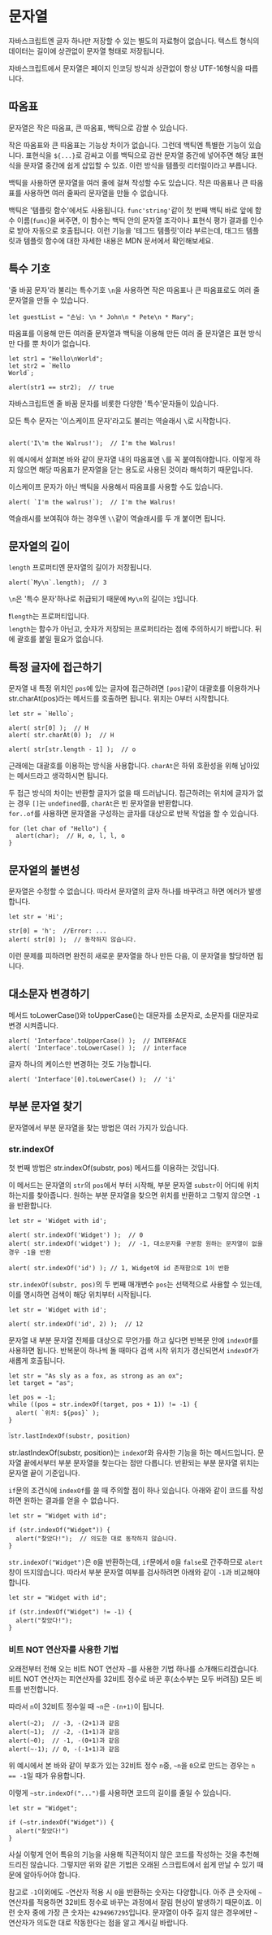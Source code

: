 # 문자열
자바스크립트엔 글자 하나만 저장할 수 있는 별도의 자료형이 없습니다. 텍스트 형식의 데이터는 길이에 상관없이 문자열 형태로 저장됩니다.   
   
자바스크립트에서 문자열은 페이지 인코딩 방식과 상관없이 항상 UTF-16형식을 따릅니다.   


## 따옴표
문자열은 작은 따옴표, 큰 따옴표, 백틱으로 감쌀 수 있습니다.   
   
작은 따옴표와 큰 따옴표는 기능상 차이가 없습니다. 그런데 백틱엔 특별한 기능이 있습니다. 표현식을 `${...}`로 감싸고 이를 백틱으로 감싼 문자열 중간에 넣어주면 해당 표현식을 문자열 중간에 쉽게 삽입할 수 있죠. 이런 방식을 템플릿 리터럴이라고 부릅니다.   
   
백틱을 사용하면 문자열을 여러 줄에 걸쳐 작성할 수도 있습니다. 작은 따옴표나 큰 따옴표를 사용하면 여러 줄짜리 문자열을 만들 수 없습니다.   
   
백틱은 '템플릿 함수'에서도 사용됩니다. `func'string'`같이 첫 번째 백틱 바로 앞에 함수 이름(`func`)을 써주면, 이 함수는 백틱 안의 문자열 조각이나 표현식 평가 결과를 인수로 받아 자동으로 호출됩니다. 이런 기능을 '테그드 템플릿'이라 부르는데, 태그드 템플릿과 템플릿 함수에 대한 자세한 내용은 MDN 문서에서 확인해보세요.


## 특수 기호
'줄 바꿈 문자'라 불리는 특수기호 `\n`을 사용하면 작은 따옴표나 큰 따옴표로도 여러 줄 문자열을 만들 수 있습니다.
```
let guestList = "손님: \n * John\n * Pete\n * Mary";
```
따옴표를 이용해 만든 여러줄 문자열과 백틱을 이용해 만든 여러 줄 문자열은 표현 방식만 다를 뿐 차이가 없습니다.
```
let str1 = "Hello\nWorld";
let str2 = `Hello
World`;

alert(str1 == str2);  // true
```
자바스크립트엔 줄 바꿈 문자를 비롯한 다양한 '특수'문자들이 있습니다.   
   
모든 특수 문자는 '이스케이프 문자'라고도 불리는 역슬래시 `\`로 시작합니다.
```

alert('I\'m the Walrus!');  // I'm the Walrus!
```
위 예시에서 살펴본 바와 같이 문자열 내의 따옴표엔 `\`를 꼭 붙여줘야합니다. 이렇게 하지 않으면 해당 따옴표가 문자열을 닫는 용도로 사용된 것이라 해석하기 때문입니다.   
   
이스케이프 문자가 아닌 백틱을 사용해서 따옴표를 사용할 수도 있습니다.
```
alert( `I'm the walrus!`);  // I'm the Walrus!
```
역슬래시를 보여줘야 하는 경우엔 `\\`같이 역슬래시를 두 개 붙이면 됩니다.


## 문자열의 길이
`length` 프로퍼티엔 문자열의 길이가 저장됩니다.
```
alert(`My\n`.length);  // 3
```
`\n`은 '특수 문자'하나로 취급되기 때문에 `My\n`의 길이는 `3`입니다.   
   
❗`length`는 프로퍼티입니다.   
`length`는 함수가 아닌고, 숫자가 저장되는 프로퍼티라는 점에 주의하시기 바랍니다. 뒤에 괄호를 붙일 필요가 없습니다.


## 특정 글자에 접근하기
문자열 내 특정 위치인 `pos`에 있는 글자에 접근하려면 `[pos]`같이 대괄호를 이용하거나 str.charAt(pos)라는 메서드를 호출하면 됩니다. 위치는 0부터 시작합니다.
```
let str = `Hello`;

alert( str[0] );  // H
alert( str.charAt(0) );  // H

alert( str[str.length - 1] );  // o
```
근래에는 대괄호를 이용하는 방식을 사용합니다. `charAt`은 하위 호환성을 위해 남아있는 메서드라고 생각하시면 됩니다.   
   
두 접근 방식의 차이는 반환할 글자가 없을 때 드러납니다. 접근하려는 위치에 글자가 없는 경우 `[]`는 `undefined`를, `charAt`은 빈 문자열을 반환합니다.   
`for..of`를 사용하면 문자열을 구성하는 글자를 대상으로 반복 작업을 할 수 있습니다.
```
for (let char of "Hello") {
  alert(char);  // H, e, l, l, o
}
```


## 문자열의 불변성
문자열은 수정할 수 없습니다. 따라서 문자열의 글자 하나를 바꾸려고 하면 에러가 발생합니다.
```
let str = 'Hi';

str[0] = 'h';  //Error: ...
alert( str[0] );  // 동작하지 않습니다.
```
이런 문제를 피하려면 완전히 새로운 문자열을 하나 만든 다음, 이 문자열을 할당하면 됩니다.


## 대소문자 변경하기
메서드 toLowerCase()와 toUpperCase()는 대문자를 소문자로, 소문자를 대문자로 변경 시켜줍니다.
```
alert( 'Interface'.toUpperCase() );  // INTERFACE
alert( 'Interface'.toLowerCase() );  // interface
```
글자 하나의 케이스만 변경하는 것도 가능합니다.
```
alert( 'Interface'[0].toLowerCase() );  // 'i'
```


## 부분 문자열 찾기
문자열에서 부분 문자열을 찾는 방법은 여러 가지가 있습니다.   
   
### str.indexOf
첫 번째 방법은 str.indexOf(substr, pos) 메서드를 이용하는 것입니다.   
   
이 메서드는 문자열의 `str`의 `pos`에서 부터 시작해, 부분 문자열 `substr`이 어디에 위치하는지를 찾아줍니다. 원하는 부분 문자열을 찾으면 위치를 반환하고 그렇지 않으면 `-1`을 반환합니다.   
```
let str = 'Widget with id';

alert( str.indexOf('Widget') );  // 0
alert( str.indexOf('widget') );  // -1, 대소문자를 구분함 원하는 문자열이 없을 경우 -1을 반환

alert( str.indexOf('id') ); // 1, Widget에 id 존재함으로 1이 반환
```
`str.indexOf(substr, pos)`의 두 번째 매개변수 `pos`는 선택적으로 사용할 수 있는데, 이를 명시하면 검색이 해당 위치부터 시작됩니다.   
```
let str = 'Widget with id';

alert( str.indexOf('id', 2) );  // 12
```
문자열 내 부분 문자열 전체를 대상으로 무언가를 하고 싶다면 반복문 안에 `indexOf`를 사용하면 됩니다. 반복문이 하나씩 돌 때마다 검색 시작 위치가 갱신되면서 `indexOf`가 새롭게 호출됩니다.
```
let str = "As sly as a fox, as strong as an ox";
let target = "as";

let pos = -1;
while ((pos = str.indexOf(target, pos + 1)) != -1) {
  alert( `위치: ${pos}` );
}
```
   
❕`str.lastIndexOf(substr, position)`   
   
str.lastIndexOf(substr, position)는 `indexOf`와 유사한 기능을 하는 메서드입니다. 문자열 끝에서부터 부분 문자열을 찾는다는 점만 다릅니다. 반환되는 부분 문자열 위치는 문자열 끝이 기준입니다.   
   
`if`문의 조건식에 `indexOf`를 쓸 때 주의할 점이 하나 있습니다. 아래와 같이 코드를 작성하면 원하는 결과를 얻을 수 없습니다.
```
let str = "Widget with id";

if (str.indexOf("Widget")) {
  alert("찾았다!");  // 의도한 대로 동작하지 않습니다.
}
```
`str.indexOf("Widget")`은 `0`을 반환하는데, `if`문에서 `0`을 `false`로 간주하므로 `alert`창이 뜨지않습니다. 따라서 부분 문자열 여부를 검사하려면 아래와 같이 `-1`과 비교해야 합니다.
```
let str = "Widget with id";

if (str.indexOf("Widget") != -1) {
  alert("찾았다!");
}
```
   
### 비트 NOT 연산자를 사용한 기법
오래전부터 전해 오는 비트 NOT 연산자 `~`를 사용한 기법 하나를 소개해드리겠습니다. 비트 NOT 연산자는 피연산자를 32비트 정수로 바꾼 후(소수부는 모두 버려짐) 모든 비트를 반전합니다.   
   
따라서 `n`이 32비트 정수일 때 `~n`은 `-(n+1)`이 됩니다.
```
alert(~2);  // -3, -(2+1)과 같음
alert(~1);  // -2, -(1+1)과 같음
alert(~0);  // -1, -(0+1)과 같음
alert(~-1); // 0, -(-1+1)과 같음
```
위 예시에서 본 바와 같이 부호가 있는 32비트 정수 `n`중, `~n`을 `0`으로 만드는 경우는 `n == -1`일 때가 유용합니다.   
   
이렇게 `~str.indexOf("...")`를 사용하면 코드의 길이를 줄일 수 있습니다.
```
let str = "Widget";

if (~str.indexOf("Widget")) {
  alert("찾았다!")
}
```
사실 이렇게 언어 특유의 기능을 사용해 직관적이지 않은 코드를 작성하는 것을 추천해 드리진 않습니다. 그렇지만 위와 같은 기법은 오래된 스크립트에서 쉽게 만날 수 있기 때문에 알아두어야 합니다.   
   
참고로 `-1`이외에도 `~`연산자 적용 시 `0`을 반환하는 숫자는 다양합니다. 아주 큰 숫자에 `~`연산자를 적용하면 32비트 정수로 바꾸는 과정에서 잘림 현상이 발생하기 때문이죠. 이런 숫자 중에 가장 큰 숫자는 `4294967295`입니다. 문자열이 아주 길지 않은 경우에만 `~` 연산자가 의도한 대로 작동한다는 점을 알고 계시길 바랍니다.


